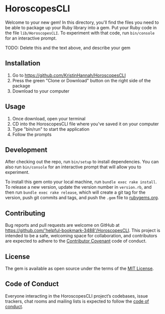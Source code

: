 # HoroscopesCLI

Welcome to your new gem! In this directory, you'll find the files you need to be able to package up your Ruby library into a gem. Put your Ruby code in the file `lib/HoroscopesCLI`. To experiment with that code, run `bin/console` for an interactive prompt.

TODO: Delete this and the text above, and describe your gem

## Installation

1. Go to https://github.com/KristinHannah/HoroscopesCLI
2. Press the green "Clone or Download" button on the right side of the package
3. Download to your computer

## Usage

1. Once download, open your terminal 
2. CD into the HoroscopesCLI file where you've saved it on your computer
3. Type "bin/run" to start the application
4. Follow the prompts

## Development

After checking out the repo, run `bin/setup` to install dependencies. You can also run `bin/console` for an interactive prompt that will allow you to experiment.

To install this gem onto your local machine, run `bundle exec rake install`. To release a new version, update the version number in `version.rb`, and then run `bundle exec rake release`, which will create a git tag for the version, push git commits and tags, and push the `.gem` file to [rubygems.org](https://rubygems.org).

## Contributing

Bug reports and pull requests are welcome on GitHub at https://github.com/'helpful-bookmark-3488'/HoroscopesCLI. This project is intended to be a safe, welcoming space for collaboration, and contributors are expected to adhere to the [Contributor Covenant](http://contributor-covenant.org) code of conduct.

## License

The gem is available as open source under the terms of the [MIT License](https://opensource.org/licenses/MIT).

## Code of Conduct

Everyone interacting in the HoroscopesCLI project’s codebases, issue trackers, chat rooms and mailing lists is expected to follow the [code of conduct](https://github.com/'helpful-bookmark-3488'/HoroscopesCLI/blob/master/CODE_OF_CONDUCT.md).
